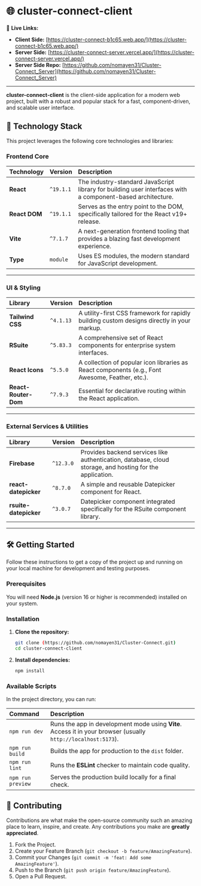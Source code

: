 # 🌐 cluster-connect-client
🔗 **Live Links:**
- **Client Side:** [https://cluster-connect-b1c65.web.app/](https://cluster-connect-b1c65.web.app/)  
- **Server Side:** [https://cluster-connect-server.vercel.app/](https://cluster-connect-server.vercel.app/)  
- **Server Side Repo:** [https://github.com/nomayen31/Cluster-Connect_Server](https://github.com/nomayen31/Cluster-Connect_Server)  

---
**cluster-connect-client** is the client-side application for a modern web project, built with a robust and popular stack for a fast, component-driven, and scalable user interface.

## 🚀 Technology Stack

This project leverages the following core technologies and libraries:

### Frontend Core

| Technology | Version | Description |
| :--- | :--- | :--- |
| **React** | `^19.1.1` | The industry-standard JavaScript library for building user interfaces with a component-based architecture. |
| **React DOM** | `^19.1.1` | Serves as the entry point to the DOM, specifically tailored for the React v19+ release. |
| **Vite** | `^7.1.7` | A next-generation frontend tooling that provides a blazing fast development experience. |
| **Type** | `module` | Uses ES modules, the modern standard for JavaScript development. |

---

### UI & Styling

| Library | Version | Description |
| :--- | :--- | :--- |
| **Tailwind CSS** | `^4.1.13` | A utility-first CSS framework for rapidly building custom designs directly in your markup. |
| **RSuite** | `^5.83.3` | A comprehensive set of React components for enterprise system interfaces. |
| **React Icons** | `^5.5.0` | A collection of popular icon libraries as React components (e.g., Font Awesome, Feather, etc.). |
| **React-Router-Dom** | `^7.9.3` | Essential for declarative routing within the React application. |

---

### External Services & Utilities

| Library | Version | Description |
| :--- | :--- | :--- |
| **Firebase** | `^12.3.0` | Provides backend services like authentication, database, cloud storage, and hosting for the application. |
| **react-datepicker** | `^8.7.0` | A simple and reusable Datepicker component for React. |
| **rsuite-datepicker** | `^3.0.7` | Datepicker component integrated specifically for the RSuite component library. |

---

## 🛠️ Getting Started

Follow these instructions to get a copy of the project up and running on your local machine for development and testing purposes.

### Prerequisites

You will need **Node.js** (version 16 or higher is recommended) installed on your system.

### Installation

1.  **Clone the repository:**
    ```bash
    git clone (https://github.com/nomayen31/Cluster-Connect.git)
    cd cluster-connect-client
    ```
2.  **Install dependencies:**
    ```bash
    npm install
    ```

### Available Scripts

In the project directory, you can run:

| Command | Description |
| :--- | :--- |
| `npm run dev` | Runs the app in development mode using **Vite**. Access it in your browser (usually `http://localhost:5173`). |
| `npm run build` | Builds the app for production to the `dist` folder. |
| `npm run lint` | Runs the **ESLint** checker to maintain code quality. |
| `npm run preview`| Serves the production build locally for a final check. |

## 🤝 Contributing

Contributions are what make the open-source community such an amazing place to learn, inspire, and create. Any contributions you make are **greatly appreciated**.

1.  Fork the Project.
2.  Create your Feature Branch (`git checkout -b feature/AmazingFeature`).
3.  Commit your Changes (`git commit -m 'feat: Add some AmazingFeature'`).
4.  Push to the Branch (`git push origin feature/AmazingFeature`).
5.  Open a Pull Request.
